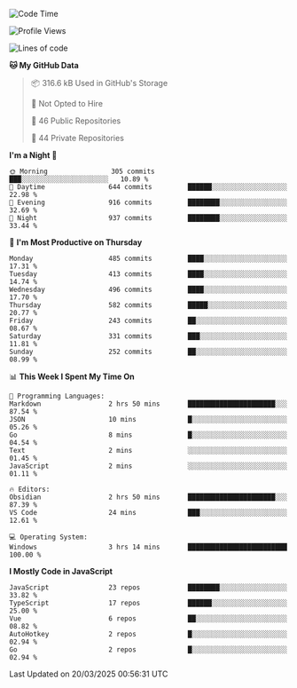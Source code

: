 <!--START_SECTION:waka-->
![Code Time](http://img.shields.io/badge/Code%20Time-933%20hrs%2015%20mins-blue)

![Profile Views](http://img.shields.io/badge/Profile%20Views-13-blue)

![Lines of code](https://img.shields.io/badge/From%20Hello%20World%20I%27ve%20Written-1.1%20million%20lines%20of%20code-blue)

**🐱 My GitHub Data** 

> 📦 316.6 kB Used in GitHub's Storage 
 > 
> 🚫 Not Opted to Hire
 > 
> 📜 46 Public Repositories 
 > 
> 🔑 44 Private Repositories 
 > 
**I'm a Night 🦉** 

```text
🌞 Morning                305 commits         ███░░░░░░░░░░░░░░░░░░░░░░   10.89 % 
🌆 Daytime                644 commits         ██████░░░░░░░░░░░░░░░░░░░   22.98 % 
🌃 Evening                916 commits         ████████░░░░░░░░░░░░░░░░░   32.69 % 
🌙 Night                  937 commits         ████████░░░░░░░░░░░░░░░░░   33.44 % 
```
📅 **I'm Most Productive on Thursday** 

```text
Monday                   485 commits         ████░░░░░░░░░░░░░░░░░░░░░   17.31 % 
Tuesday                  413 commits         ████░░░░░░░░░░░░░░░░░░░░░   14.74 % 
Wednesday                496 commits         ████░░░░░░░░░░░░░░░░░░░░░   17.70 % 
Thursday                 582 commits         █████░░░░░░░░░░░░░░░░░░░░   20.77 % 
Friday                   243 commits         ██░░░░░░░░░░░░░░░░░░░░░░░   08.67 % 
Saturday                 331 commits         ███░░░░░░░░░░░░░░░░░░░░░░   11.81 % 
Sunday                   252 commits         ██░░░░░░░░░░░░░░░░░░░░░░░   08.99 % 
```


📊 **This Week I Spent My Time On** 

```text
💬 Programming Languages: 
Markdown                 2 hrs 50 mins       ██████████████████████░░░   87.54 % 
JSON                     10 mins             █░░░░░░░░░░░░░░░░░░░░░░░░   05.26 % 
Go                       8 mins              █░░░░░░░░░░░░░░░░░░░░░░░░   04.54 % 
Text                     2 mins              ░░░░░░░░░░░░░░░░░░░░░░░░░   01.45 % 
JavaScript               2 mins              ░░░░░░░░░░░░░░░░░░░░░░░░░   01.11 % 

🔥 Editors: 
Obsidian                 2 hrs 50 mins       ██████████████████████░░░   87.39 % 
VS Code                  24 mins             ███░░░░░░░░░░░░░░░░░░░░░░   12.61 % 

💻 Operating System: 
Windows                  3 hrs 14 mins       █████████████████████████   100.00 % 
```

**I Mostly Code in JavaScript** 

```text
JavaScript               23 repos            ████████░░░░░░░░░░░░░░░░░   33.82 % 
TypeScript               17 repos            ██████░░░░░░░░░░░░░░░░░░░   25.00 % 
Vue                      6 repos             ██░░░░░░░░░░░░░░░░░░░░░░░   08.82 % 
AutoHotkey               2 repos             █░░░░░░░░░░░░░░░░░░░░░░░░   02.94 % 
Go                       2 repos             █░░░░░░░░░░░░░░░░░░░░░░░░   02.94 % 
```




 Last Updated on 20/03/2025 00:56:31 UTC
<!--END_SECTION:waka-->
